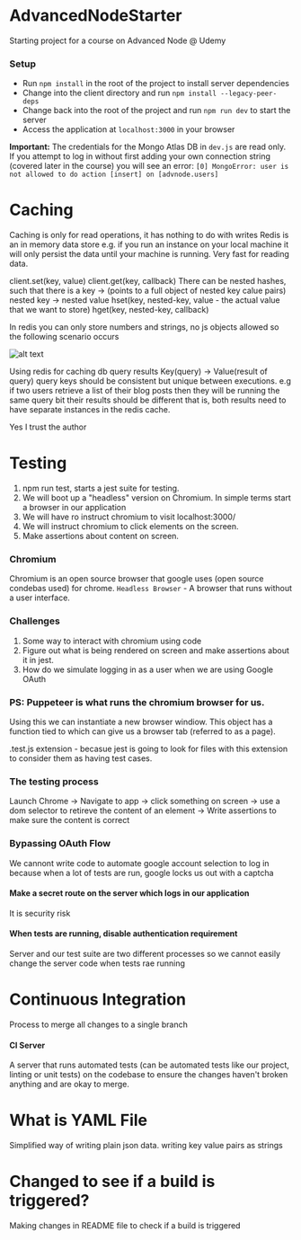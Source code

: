 # AdvancedNodeStarter

Starting project for a course on Advanced Node @ Udemy

### Setup

- Run `npm install` in the root of the project to install server dependencies
- Change into the client directory and run `npm install --legacy-peer-deps`
- Change back into the root of the project and run `npm run dev` to start the server
- Access the application at `localhost:3000` in your browser

**Important:**
The credentials for the Mongo Atlas DB in `dev.js` are read only. If you attempt to log in without first adding your own connection string (covered later in the course) you will see an error: `[0] MongoError: user is not allowed to do action [insert] on [advnode.users]`

# Caching
Caching is only for read operations, it has nothing to do with writes
Redis is an in memory data store e.g. if you run an instance on your local machine it will only persist the data until your machine is running.
Very fast for reading data.

client.set(key, value)
client.get(key, callback)
There can be nested hashes, such that there is a key -> (points to a full object of nested key calue pairs) nested key -> nested value
    hset(key, nested-key, value - the actual value that we want to store)
    hget(key, nested-key, callback)

In redis you  can only store numbers and strings, no js objects allowed so the following scenario occurs

![alt text](<Screenshot 2025-03-03 at 2.11.50 PM.png>)

Using redis for caching db query results
Key(query) -> Value(result of query)
query keys should be consistent but unique between executions. e.g if two users retrieve a list of their blog posts then they will be running the same query bit their results should be different that is, both results need to have separate instances in the redis cache.

Yes I trust the author


# Testing
1. npm run test, starts a jest suite for testing.
2. We will boot up a "headless" version on Chromium. In simple terms start a browser in our application
3. We will have ro instruct chromium to visit localhost:3000/
4. We will instruct chromium to click elements on the screen.
5. Make assertions about content on screen.

### Chromium
Chromium is an open source browser that google uses (open source condebas used) for chrome.
`Headless Browser` - A browser that runs without a user interface.

### Challenges
1. Some way to interact with chromium using code
2. Figure out what is being rendered on screen and make assertions about it in jest.
3. How do we simulate logging in as a user when we are using Google OAuth

### PS: Puppeteer is what runs the chromium browser for us.
Using this we can instantiate a new browser windiow. This object has a function tied to which can give us a browser tab (referred to as a page).

.test.js extension - becasue jest is going to look for files with this extension to consider them as having test cases.

### The testing process
Launch Chrome -> Navigate to app -> click something on screen -> use a dom selector to retireve the content of an element ->
Write assertions to make sure the content is correct

### Bypassing OAuth Flow
We cannont write code to automate google account selection to log in because when a lot of tests are run, google locks us out with a captcha

#### Make a secret route on the server which logs in our application
It is security risk

#### When tests are running, disable authentication requirement
Server and our test suite are two different processes so we cannot easily change the server code when tests rae running


# Continuous Integration
Process to merge all changes to a single branch
#### CI Server
A server that runs automated tests (can be automated tests like our project, linting or unit tests) on the codebase to ensure the changes haven't broken anything and are okay to merge.

# What is YAML File
Simplified way of writing plain json data. writing key value pairs as strings

# Changed to see if a build is triggered? 
Making changes in README file to check if a build is triggered